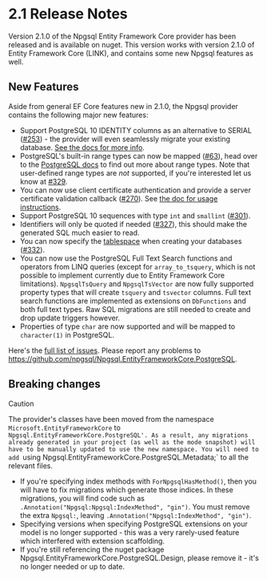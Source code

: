 # 2.1 Release Notes

Version 2.1.0 of the Npgsql Entity Framework Core provider has been released and is available on nuget. This version works with version 2.1.0 of Entity Framework Core (LINK), and contains some new Npgsql features as well. 

## New Features

Aside from general EF Core features new in 2.1.0, the Npgsql provider contains the following major new features:

* Support PostgreSQL 10 IDENTITY columns as an alternative to SERIAL ([#253](https://github.com/npgsql/Npgsql.EntityFrameworkCore.PostgreSQL/issues/253)) - the provider will even seamlessly migrate your existing database. [See the docs for more info](http://www.npgsql.org/efcore/value-generation.html).
* PostgreSQL's built-in range types can now be mapped ([#63](https://github.com/npgsql/Npgsql.EntityFrameworkCore.PostgreSQL/issues/63)), head over to the [PostgreSQL docs](https://www.postgresql.org/docs/current/static/rangetypes.html) to find out more about range types. Note that user-defined range types are *not* supported, if you're interested let us know at [#329](https://github.com/npgsql/Npgsql.EntityFrameworkCore.PostgreSQL/issues/329).
* You can now use client certificate authentication and provide a server certificate validation callback ([#270](https://github.com/npgsql/Npgsql.EntityFrameworkCore.PostgreSQL/issues/270)). See [the doc for usage instructions](http://www.npgsql.org/efcore/misc.html#certificate-authentication).
* Support PostgreSQL 10 sequences with type `int` and `smallint` ([#301](https://github.com/npgsql/Npgsql.EntityFrameworkCore.PostgreSQL/issues/301)).
* Identifiers will only be quoted if needed ([#327](https://github.com/npgsql/Npgsql.EntityFrameworkCore.PostgreSQL/issues/327)), this should make the generated SQL much easier to read.
* You can now specify the [tablespace](https://www.postgresql.org/docs/10/static/manage-ag-tablespaces.html) when creating your databases ([#332](https://github.com/npgsql/Npgsql.EntityFrameworkCore.PostgreSQL/issues/332)).
* You can now use the PostgreSQL Full Text Search functions and operators from LINQ queries (except for ```array_to_tsquery```, which is not possible to implement currently due to Entity Framework Core limitations). ```NpgsqlTsQuery``` and ```NpgsqlTsVector``` are now fully supported property types that will create ```tsquery``` and ```tsvector``` columns. Full text search functions are implemented as extensions on ```DbFunctions``` and both full text types. Raw SQL migrations are still needed to create and drop update triggers however.
* Properties of type `char` are now supported and will be mapped to `character(1)` in PostgreSQL.

Here's the [full list of issues](https://github.com/npgsql/Npgsql.EntityFrameworkCore.PostgreSQL/milestone/8?closed=1). Please report any problems to https://github.com/npgsql/Npgsql.EntityFrameworkCore.PostgreSQL.

## Breaking changes

> [!CAUTION]
> The provider's classes have been moved from the namespace `Microsoft.EntityFrameworkCore` to `Npgsql.EntityFrameworkCore.PostgreSQL'. As a result, any migrations already generated in your project (as well as the mode snapshot) will have to be manually updated to use the new namespace. You will need to add `using Npgsql.EntityFrameworkCore.PostgreSQL.Metadata;` to all the relevant files.

* If you're specifying index methods with `ForNpgsqlHasMethod()`, then you will have to fix migrations which generate those indices. In these migrations, you will find code such as `.Annotation("Npgsql:Npgsql:IndexMethod", "gin")`. You must remove the extra `Npgsql:`, leaving `.Annotation("Npgsql:IndexMethod", "gin")`.
* Specifying versions when specifying PostgreSQL extensions on your model is no longer supported - this was a very rarely-used feature which interfered with extension scaffolding.
* If you're still referencing the nuget package Npgsql.EntityFrameworkCore.PostgreSQL.Design, please remove it - it's no longer needed or up to date.
